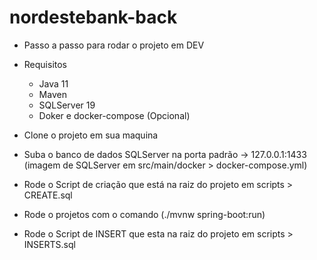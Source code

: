 # nordestebank-back
- Passo a passo para rodar o projeto em DEV
- Requisitos 
  - Java 11
  - Maven
  - SQLServer 19
  - Doker e docker-compose (Opcional) 

- Clone o projeto em sua maquina
- Suba o banco de dados SQLServer na porta padrão -> 127.0.0.1:1433 (imagem de SQLServer em src/main/docker > docker-compose.yml)
- Rode o Script de criação que está na raiz do projeto em scripts > CREATE.sql
- Rode o projetos com o comando (./mvnw spring-boot:run)
- Rode o Script de INSERT que esta na raiz do projeto em scripts > INSERTS.sql
